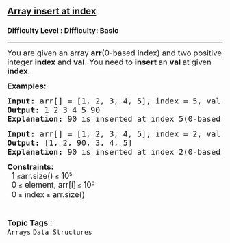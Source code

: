 <h2><a href="https://www.geeksforgeeks.org/problems/array-insert-at-index/1">Array insert at index</a></h2><h3>Difficulty Level : Difficulty: Basic</h3><hr><div class="problems_problem_content__Xm_eO"><p><span style="font-size: 18px;">You are given an array <strong>arr</strong>(0-based index) and two positive integer <strong>index</strong> and <strong>val.</strong> You need to <strong>insert </strong>an <strong>val </strong>at given <strong>index</strong>.</span></p>
<p><span style="font-size: 18px;"><strong>Examples:</strong></span></p>
<pre><span style="font-size: 18px;"><strong>Input: </strong>arr[] = [1, 2, 3, 4, 5], index = 5, val = 90<br><strong>Output: </strong>1 2 3 4 5 90<strong>
Explanation: </strong>90 is inserted at index 5(0-based indexing). After inserting,array elements are like [1, 2, 3, 4, 5, 90].</span></pre>
<pre><span style="font-size: 18px;"><strong>Input: </strong>arr[] = [1, 2, 3, 4, 5], index = 2, val = 90
<strong>Output: </strong>[1, 2, 90, 3, 4, 5]<strong>
Explanation: </strong>90 is inserted at index 2(0-based indexing). After inserting, array elements are like [1, 2, 90, 3, 4, 5].</span></pre>
<p><strong><span style="font-size: 18px;">Constraints:</span></strong><br><span style="font-size: 18px;">&nbsp; 1 </span>≤<span style="font-size: 18px;">arr.size()&nbsp;</span>≤<span style="font-size: 18px;">&nbsp;10</span><sup>5<br></sup><span style="font-size: 18px;">&nbsp; 0 </span>≤<span style="font-size: 18px;">&nbsp;element, arr[i]</span><sub>&nbsp;</sub>≤<span style="font-size: 18px;">&nbsp;10</span><sup>6<br></sup><span style="font-size: 18px;">&nbsp; 0 </span>≤<span style="font-size: 18px;">&nbsp;index&nbsp;</span>≤<span style="font-size: 18px;">&nbsp;</span><span style="font-size: 18px;">arr.size()</span><span style="font-size: 18px;">&nbsp;</span></p></div><br><p><span style=font-size:18px><strong>Topic Tags : </strong><br><code>Arrays</code>&nbsp;<code>Data Structures</code>&nbsp;